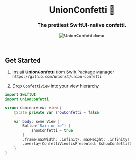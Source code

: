 <h1 align="center">UnionConfetti 🎉</h1>
<h3 align="center">The prettiest SwiftUI‑native confetti.</h3>
<p align="center">
    <img src="./Resources/example1.gif" alt="UnionConfetti demo" />
</p>

<br/>

## Get Started

1. Install **UnionConfetti** from Swift Package Manager  
   `https://github.com/unionst/union-confetti`

2. Drop `ConfettiView` into your view hierarchy

```swift
import SwiftUI
import UnionConfetti

struct ContentView: View {
    @State private var showConfetti = false

    var body: some View {
        Button("Rain on me") {
            showConfetti = true
        }
        .frame(maxWidth: .infinity, maxHeight: .infinity)
        .overlay(ConfettiView(isPresented: $showConfetti))
    }
}
